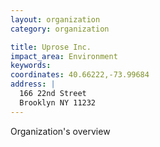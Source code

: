 ```yaml
---
layout: organization
category: organization

title: Uprose Inc.
impact_area: Environment
keywords: 
coordinates: 40.66222,-73.99684
address: |
  166 22nd Street
  Brooklyn NY 11232
---
```

Organization's overview
